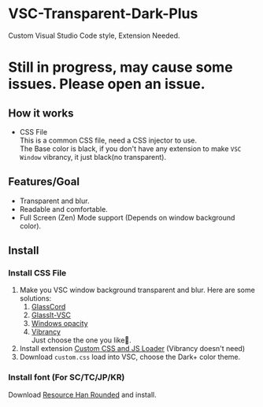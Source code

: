 # VSC-Transparent-Dark-Plus
Custom Visual Studio Code style, Extension Needed.
# Still in progress, may cause some issues. Please open an issue.

## How it works
* CSS File <br>
  This is a common CSS file, need a CSS injector to use. <br>
  The Base color is black, if you don't have any extension to make `VSC Window` vibrancy, it just black(no transparent).

## Features/Goal
* Transparent and blur.
* Readable and comfortable.
* Full Screen (Zen) Mode support (Depends on window background color).

## Install
###  Install CSS File
1. Make you VSC window background transparent and blur.
   Here are some solutions:
   1. [GlassCord](https://github.com/AryToNeX/Glasscord)
   2. [GlassIt-VSC](https://marketplace.visualstudio.com/items?itemName=s-nlf-fh.glassit)
   3. [Windows opacity](https://marketplace.visualstudio.com/items?itemName=skacekachna.win-opacity)
   4. [Vibrancy](https://marketplace.visualstudio.com/items?itemName=eyhn.vscode-vibrancy) <br>
   Just choose the one you like🤪.
2. Install extension [Custom CSS and JS Loader](https://marketplace.visualstudio.com/items?itemName=be5invis.vscode-custom-css) (Vibrancy doesn't need)
3. Download `custom.css` load into VSC, choose the Dark+ color theme.
### Install font (For SC/TC/JP/KR)
Download [Resource Han Rounded](https://github.com/CyanoHao/Resource-Han-Rounded) and install.
